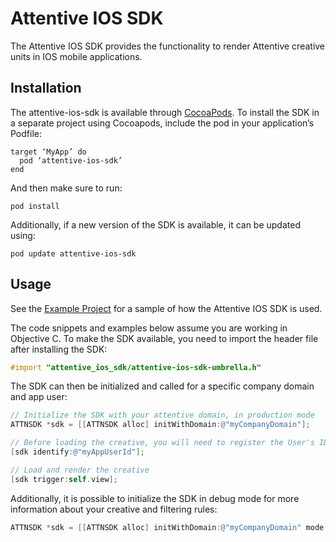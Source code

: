 # Attentive IOS SDK

The Attentive IOS SDK provides the functionality to render Attentive creative units in IOS mobile applications.


## Installation

The attentive-ios-sdk is available through [CocoaPods](https://cocoapods.org). To install the SDK in a separate project using Cocoapods, include the pod in your application’s Podfile:

```
target ‘MyApp’ do
  pod ‘attentive-ios-sdk’
end
```

And then make sure to run:

```
pod install
```

Additionally, if a new version of the SDK is available, it can be updated using:
```
pod update attentive-ios-sdk
```

## Usage
See the [Example Project](https://github.com/attentive-mobile/attentive-ios-sdk/tree/main/Example) for a sample of how the Attentive IOS SDK is used.

The code snippets and examples below assume you are working in Objective C. To make the SDK available, you need to import the header file after installing the SDK:
```objectiveC
#import "attentive_ios_sdk/attentive-ios-sdk-umbrella.h"
```

The SDK can then be initialized and called for a specific company domain and app user:

```objectiveC
// Initialize the SDK with your attentive domain, in production mode
ATTNSDK *sdk = [[ATTNSDK alloc] initWithDomain:@"myCompanyDomain"];

// Before loading the creative, you will need to register the User's ID
[sdk identify:@"myAppUserId"];

// Load and render the creative
[sdk trigger:self.view];
```

Additionally, it is possible to initialize the SDK in debug mode for more information about your creative and filtering rules:
```objectiveC
ATTNSDK *sdk = [[ATTNSDK alloc] initWithDomain:@"myCompanyDomain" mode:@"debug"];
```
